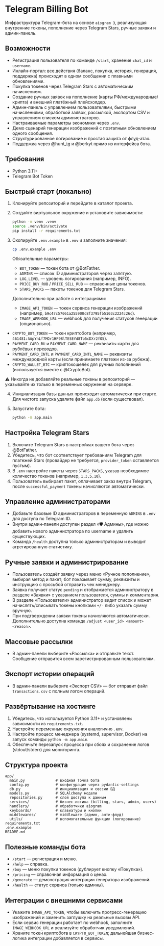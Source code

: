 # Telegram Billing Bot

Инфраструктура Telegram-бота на основе `aiogram 3`, реализующая внутренние токены, пополнение через Telegram Stars, ручные заявки и админ-панель.

## Возможности

- Регистрация пользователя по команде `/start`, хранение `chat_id` и `username`.
- Инлайн-портал: все действия (баланс, покупка, история, генерация, поддержка) происходят в одном сообщении с плавными обновлениями.
- Покупка токенов через Telegram Stars с автоматическим начислением.
- Создание ручных заявок на пополнение (карты РФ/международные/крипта) и внешний платёжный плейсхолдер.
- Админ-панель с управлением пользователями, быстрыми начислениями, обработкой заявок, рассылкой, экспортом CSV и управлением списком администраторов.
- Настраиваемые параметры экономики через `.env`.
- Демо сценарий генерации изображений с поэтапным обновлением одного сообщения.
- Структурированное логирование и простая защита от флуд-атак.
- Поддержка через @hunt_tg и @berkyt прямо из интерфейса бота.

## Требования

- Python 3.11+
- Telegram Bot Token

## Быстрый старт (локально)

1. Клонируйте репозиторий и перейдите в каталог проекта.
2. Создайте виртуальное окружение и установите зависимости:

   ```bash
   python -m venv .venv
   source .venv/bin/activate
   pip install -r requirements.txt
   ```

3. Скопируйте `.env.example` в `.env` и заполните значения:

   ```bash
   cp .env.example .env
   ```

   Обязательные параметры:

   - `BOT_TOKEN` — токен бота от @BotFather.
   - `ADMINS` — список ID администраторов через запятую.
   - `LOG_LEVEL` — уровень логирования (например, INFO).
   - `PRICE_BUY_RUB` / `PRICE_SELL_RUB` — справочные цены токенов.
   - `STARS_PACKS` — пакеты токенов для Telegram Stars.

   Дополнительно при работе с интеграциями:

   - `IMAGE_API_TOKEN` — токен сервиса генерации изображений (например, `b9c47c57061a255900c8f3795fb5103c2224c26c`).
   - `IMAGE_WEBHOOK_URL` — webhook для получения статусов генерации (опционально).
  - `CRYPTO_BOT_TOKEN` — токен криптобота (например, `461481:AApYnLf7MOr1HF98lTESEYd8To5cDXr2fO5`).
  - `PAYMENT_CARD_RU` и `PAYMENT_CARD_NAME` — реквизиты карты для рублёвых переводов.
  - `PAYMENT_CARD_INTL` и `PAYMENT_CARD_INTL_NAME` — реквизиты международной карты (если принимаете платежи из-за рубежа).
  - `CRYPTO_WALLET_BTC` — криптокошелёк для ручных пополнений (используется вместе с @CryptoBot).

   ⚠️ Никогда не добавляйте реальные токены в репозиторий — указывайте их только в переменных окружения на сервере.

4. Инициализация базы данных происходит автоматически при старте. Для чистого запуска удалите файл `app.db` (если существовал).

5. Запустите бота:

   ```bash
   python -m app.main
   ```

## Настройка Telegram Stars

1. Включите Telegram Stars в настройках вашего бота через @BotFather.
2. Убедитесь, что бот соответствует требованиям Telegram для платежей Stars (провайдер не требуется, `provider_token` оставляется пустым).
3. В `.env` настройте пакеты через `STARS_PACKS`, указав необходимое количество токенов (например, `1,3,5,10`).
4. Пользователь выбирает пакет, оплачивает заказ внутри Telegram, после `successful_payment` токены начисляются автоматически.

## Управление администраторами

- Добавьте базовые ID администраторов в переменную `ADMINS` в `.env` для доступа по Telegram ID.
- Внутри админ-панели доступен раздел «🛡 Админы», где можно добавить нового администратора по username и удалить существующих.
- Команда `/health` доступна только администраторам и выводит агрегированную статистику.

## Ручные заявки и администрирование

- Пользователь создаёт заявку через меню «Ручное пополнение», выбирая метод и пакет; бот показывает сумму, реквизиты и инструкцию с просьбой отправить чек менеджеру.
- Заявка получает статус `pending` и отображается администратору в разделе «Заявки» с указанием пользователя, суммы и комментария.
- В разделе «Пользователи» администратор видит список и может начислять/списывать токены кнопками `+/-` либо указать сумму вручную.
- При подтверждении заявки токены начисляются автоматически. Дополнительно доступна команда `/adjust <user_id> <amount> <reason>`.

## Массовые рассылки

- В админ-панели выберите «Рассылка» и отправьте текст. Сообщение отправится всем зарегистрированным пользователям.

## Экспорт истории операций

- В админ-панели выберите «Экспорт CSV» — бот отправит файл `transactions.csv` с полным логом операций.

## Развёртывание на хостинге

1. Убедитесь, что используется Python 3.11+ и установлены зависимости из `requirements.txt`.
2. Настройте переменные окружения аналогично `.env`.
3. Настройте процесс менеджера (systemd, supervisor, Docker) на запуск команды `python -m app.main`.
4. Обеспечьте перезапуск процесса при сбоях и сохранение логов (stdout/stderr) для мониторинга.

## Структура проекта

```
app/
  main.py              # входная точка бота
  config.py            # конфигурация через pydantic-settings
  db.py                # инициализация и сессии БД
  models.py            # SQLAlchemy модели
  repositories.py      # слой доступа к данным
  services/            # бизнес-логика (billing, stars, admin, users)
  handlers/            # обработчики aiogram
  keyboards/           # клавиатуры и кнопки
  middlewares/         # middleware (админ, анти-флуд)
  utils/               # вспомогательные функции (логирование)
requirements.txt
.env.example
README.md
```

## Полезные команды бота

- `/start` — регистрация и меню.
- `/help` — справка.
- `/buy` — меню покупки токенов (дублирует кнопку «Покупка»).
- `/pricing` — справочная информация о ценах.
- `/generate` — демонстрация интеграции генератора изображений.
- `/health` — статус сервиса (только админы).

## Интеграции с внешними сервисами

- Укажите `IMAGE_API_TOKEN`, чтобы включить прогресс-генерацию изображений и заменить заглушку на реальные вызовы API.
- Если сервис генерации работает по webhook, заполните `IMAGE_WEBHOOK_URL` и реализуйте обработчик уведомлений.
- Храните токен криптобота в `CRYPTO_BOT_TOKEN`; дальнейшая бизнес-логика интеграции добавляется в сервисы.

